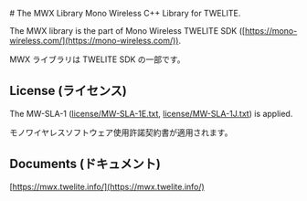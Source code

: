 ﻿﻿# The MWX Library
Mono Wireless C++ Library for TWELITE.


The MWX library is the part of Mono Wireless TWELITE SDK ([https://mono-wireless.com/](https://mono-wireless.com/)).

MWX ライブラリは TWELITE SDK の一部です。

## License (ライセンス)
The MW-SLA-1 ([license/MW-SLA-1E.txt](license/MW-SLA-1E.txt), [license/MW-SLA-1J.txt](license/MW-SLA-1J.txt)) is applied.

モノワイヤレスソフトウェア使用許諾契約書が適用されます。

## Documents (ドキュメント)
[https://mwx.twelite.info/](https://mwx.twelite.info/)
























